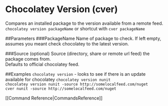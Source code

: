 # Chocolatey Version (cver)
Compares an installed package to the version available from a remote feed.  
`chocolatey version packageName` or shortcut with 
`cver packageName`  
  
##Parameters
###PackageName
Name of package to check. If left empty, assumes you meant check chocolatey to the latest version.  
  
###Source (optional)
Source (directory, share or remote url feed) the package comes from.  
Defaults to official chocolatey feed.  
  
##Examples
`chocolatey version` - looks to see if there is an update available for chocolatey
`chocolatey version nunit`  
`chocolatey version nunit -source http://somelocalfeed.com/nuget`  
`cver nunit -source http://somelocalfeed.com/nuget`  
  
[[Command Reference|CommandsReference]]